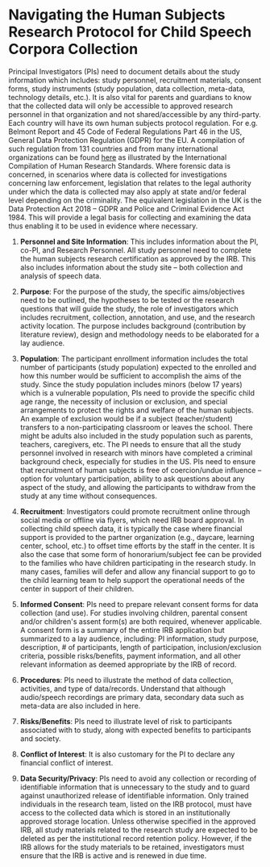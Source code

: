 # Navigating the Human Subjects Research Protocol for Child Speech Corpora Collection

Principal Investigators (PIs) need to document details about the study information which includes: study personnel, recruitment materials, consent forms, study instruments (study population, data collection, meta-data, technology details, etc.). It is also vital for parents and guardians to know that the collected data will only be accessible to approved research personnel in that organization and not shared/accessible by any third-party. Each country will have its own human subjects protocol regulation. For e.g. Belmont Report and 45 Code of Federal Regulations Part 46 in the US, General Data Protection Regulation (GDPR) for the EU. A compilation of such regulation from 131 countries and from many international organizations can be found [here](https://www.hhs.gov/ohrp/international/compilation-human-research-standards/index.html) as illustrated by the International Compilation of Human Research Standards. Where forensic data is concerned, in scenarios where data is collected for investigations concerning law enforcement, legislation that relates to the legal authority under which the data is collected may also apply at state and/or federal level depending on the criminality. The equivalent legislation in the UK is the Data Protection Act 2018 – GDPR and Police and Criminal Evidence Act 1984. This will provide a legal basis for collecting and examining the data thus enabling it to be used in evidence where necessary.

1.	**Personnel and Site Information**: This includes information about the PI, co-PI, and Research Personnel. All study personnel need to complete the human subjects research certification as approved by the IRB. This also includes information about the study site – both collection and analysis of speech data. 

2.	**Purpose**: For the purpose of the study, the specific aims/objectives need to be outlined, the hypotheses to be tested or the research questions that will guide the study, the role of investigators which includes recruitment, collection, annotation, and use, and the research activity location. The purpose includes background (contribution by literature review), design and methodology needs to be elaborated for a lay audience. 

3.	**Population**: The participant enrollment information includes the total number of participants (study population) expected to the enrolled and how this number would be sufficient to accomplish the aims of the study. Since the study population includes minors (below 17 years) which is a vulnerable population, PIs need to provide the specific child age range, the necessity of inclusion or exclusion, and special arrangements to protect the rights and welfare of the human subjects. An example of exclusion would be if a subject (teacher/student) transfers to a non-participating classroom or leaves the school. There might be adults also included in the study population such as parents, teachers, caregivers, etc. The PI needs to ensure that all the study personnel involved in research with minors have completed a criminal background check, especially for studies in the US. PIs need to ensure that recruitment of human subjects is free of coercion/undue influence – option for voluntary participation, ability to ask questions about any aspect of the study, and allowing the participants to withdraw from the study at any time without consequences.

4.	**Recruitment**: Investigators could promote recruitment online through social media or offline via flyers, which need IRB board approval. In collecting child speech data, it is typically the case where financial support is provided to the partner organization (e.g., daycare, learning center, school, etc.) to offset time efforts by the staff in the center. It is also the case that some form of honorarium/subject fee can be provided to the families who have children participating in the research study. In many cases, families will defer and allow any financial support to go to the child learning team to help support the operational needs of the center in support of their children.

5.	**Informed Consent**: PIs need to prepare relevant consent forms for data collection (and use). For studies involving children, parental consent and/or children's assent form(s) are both required, whenever applicable. A consent form is a summary of the entire IRB application but summarized to a lay audience, including: PI information, study purpose, description, # of participants, length of participation, inclusion/exclusion criteria, possible risks/benefits, payment information, and all other relevant information as deemed appropriate by the IRB of record. 

6.	**Procedures**: PIs need to illustrate the method of data collection, activities, and type of data/records. Understand that although audio/speech recordings are primary data, secondary data such as meta-data are also included in here. 

7.	**Risks/Benefits**: PIs need to illustrate level of risk to participants associated with to study, along with expected benefits to participants and society. 

8.	**Conflict of Interest**: It is also customary for the PI to declare any financial conflict of interest.

9.	**Data Security/Privacy**: PIs need to avoid any collection or recording of identifiable information that is unnecessary to the study and to guard against unauthorized release of identifiable information. Only trained individuals in the research team, listed on the IRB protocol, must have access to the collected data which is stored in an institutionally approved storage location. Unless otherwise specified in the approved IRB, all study materials related to the research study are expected to be deleted as per the institutional record retention policy. However, if the IRB allows for the study materials to be retained, investigators must ensure that the IRB is active and is renewed in due time.
